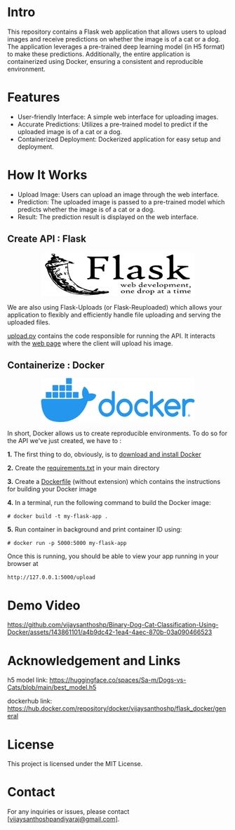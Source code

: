 # Intro

This repository contains a Flask web application that allows users to upload images and receive predictions on whether the image is of a cat or a dog. The application leverages a pre-trained deep learning model (in H5 format) to make these predictions. Additionally, the entire application is containerized using Docker, ensuring a consistent and reproducible environment.

# Features
 - User-friendly Interface: A simple web interface for uploading images.
 - Accurate Predictions: Utilizes a pre-trained model to predict if the uploaded image is of a cat or a dog.
 - Containerized Deployment: Dockerized application for easy setup and deployment.

# How It Works
 - Upload Image: Users can upload an image through the web interface.
 - Prediction: The uploaded image is passed to a pre-trained model which predicts whether the image is of a cat or a dog.
 - Result: The prediction result is displayed on the web interface.

## Create API : Flask

<p align="center">
<img src="./images/flask.png" alt="flask logo" width="350" height="100">
</p>

We are also using Flask-Uploads (or Flask-Reuploaded) which allows your application to flexibly and efficiently handle file uploading and serving the uploaded files.

[upload.py](./upload.py) contains the code responsible for running the API. It interacts with the [web page](./templates/upload.html) where the client will upload his image.

## Containerize : Docker

<p align="center">
<img src="./images/docker.png" alt="docker logo" width="350" height="100">
</p>

In short, Docker allows us to create reproducible environments. To do so for the API we've just created, we have to :

**1.** The first thing to do, obviously, is to [download and install Docker](https://www.docker.com/products/docker-desktop)

**2.** Create the [requirements.txt](./requirements.txt) in your main directory

**3.** Create a [Dockerfile](./Dockerfile) (without extension) which contains the instructions for building your Docker image

**4.** In a terminal, run the following command to build the Docker image:
  ```
  # docker build -t my-flask-app .
  ```

**5.** Run container in background and print container ID using:
```
# docker run -p 5000:5000 my-flask-app
```

Once this is running, you should be able to view your app running in your browser at
```
http://127.0.0.1:5000/upload
```


# Demo Video

https://github.com/vijaysanthoshp/Binary-Dog-Cat-Classification-Using-Docker/assets/143861101/a4b9dc42-1ea4-4aec-870b-03a090466523


# Acknowledgement and Links

h5 model link: https://huggingface.co/spaces/Sa-m/Dogs-vs-Cats/blob/main/best_model.h5

dockerhub link: https://hub.docker.com/repository/docker/vijaysanthoshp/flask_docker/general

# License
This project is licensed under the MIT License.


# Contact
For any inquiries or issues, please contact [vijaysanthoshpandiyaraj@gmail.com].


